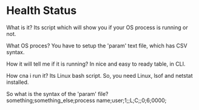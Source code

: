 # Health Status

What is it?
Its script which will show you if your OS process is running or not.

What OS proces?
You have to setup the 'param' text file, which has CSV syntax.

How it will tell me if it is running?
In nice and easy to ready table, in CLI.

How cna i run it?
Its Linux bash script. So, you need Linux, lsof and netstat installed.

So what is the syntax of the 'param' file?
something;something_else;process name;user;1;;L;C;;0;6;0000;

